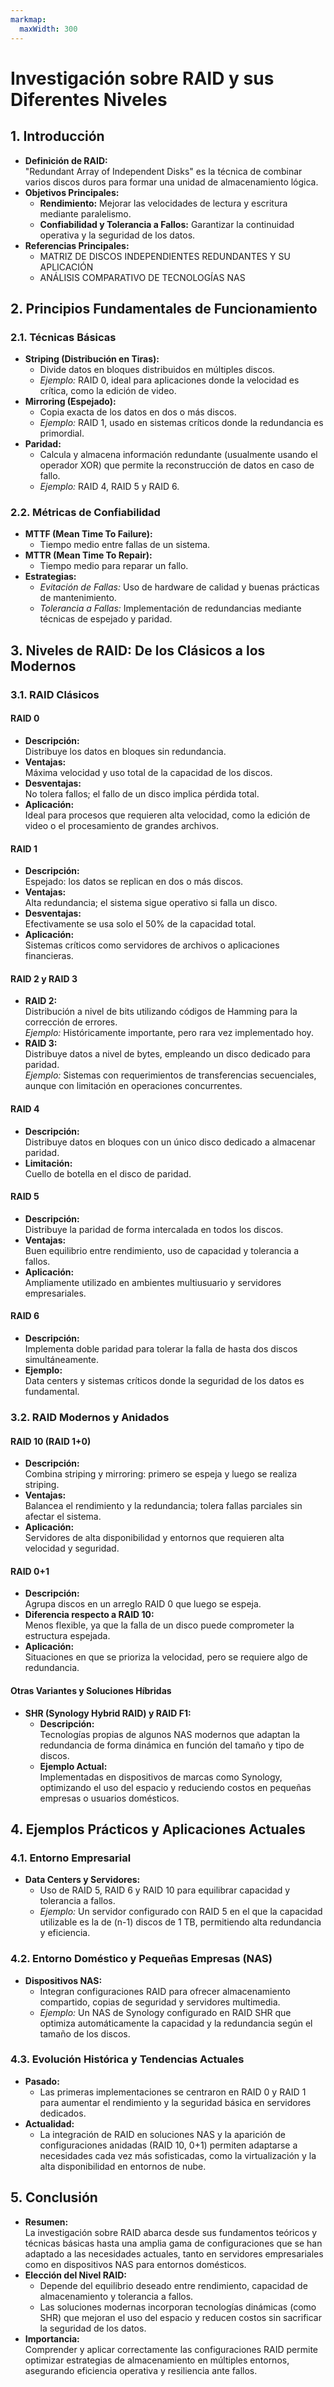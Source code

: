 ```yaml
---
markmap:
  maxWidth: 300
---
```


# Investigación sobre RAID y sus Diferentes Niveles

## 1. Introducción
- **Definición de RAID:**  
  "Redundant Array of Independent Disks" es la técnica de combinar varios discos duros para formar una unidad de almacenamiento lógica.
- **Objetivos Principales:**  
  - **Rendimiento:** Mejorar las velocidades de lectura y escritura mediante paralelismo.
  - **Confiabilidad y Tolerancia a Fallos:** Garantizar la continuidad operativa y la seguridad de los datos.
- **Referencias Principales:**  
  - MATRIZ DE DISCOS INDEPENDIENTES REDUNDANTES Y SU APLICACIÓN  
  - ANÁLISIS COMPARATIVO DE TECNOLOGÍAS NAS

## 2. Principios Fundamentales de Funcionamiento
### 2.1. Técnicas Básicas
- **Striping (Distribución en Tiras):**  
  - Divide datos en bloques distribuidos en múltiples discos.  
  - *Ejemplo:* RAID 0, ideal para aplicaciones donde la velocidad es crítica, como la edición de video.
- **Mirroring (Espejado):**  
  - Copia exacta de los datos en dos o más discos.  
  - *Ejemplo:* RAID 1, usado en sistemas críticos donde la redundancia es primordial.
- **Paridad:**  
  - Calcula y almacena información redundante (usualmente usando el operador XOR) que permite la reconstrucción de datos en caso de fallo.  
  - *Ejemplo:* RAID 4, RAID 5 y RAID 6.

### 2.2. Métricas de Confiabilidad
- **MTTF (Mean Time To Failure):**  
  - Tiempo medio entre fallas de un sistema.
- **MTTR (Mean Time To Repair):**  
  - Tiempo medio para reparar un fallo.
- **Estrategias:**  
  - *Evitación de Fallas:* Uso de hardware de calidad y buenas prácticas de mantenimiento.  
  - *Tolerancia a Fallas:* Implementación de redundancias mediante técnicas de espejado y paridad.

## 3. Niveles de RAID: De los Clásicos a los Modernos
### 3.1. RAID Clásicos
#### RAID 0
- **Descripción:**  
  Distribuye los datos en bloques sin redundancia.
- **Ventajas:**  
  Máxima velocidad y uso total de la capacidad de los discos.
- **Desventajas:**  
  No tolera fallos; el fallo de un disco implica pérdida total.
- **Aplicación:**  
  Ideal para procesos que requieren alta velocidad, como la edición de video o el procesamiento de grandes archivos.
  
#### RAID 1
- **Descripción:**  
  Espejado: los datos se replican en dos o más discos.
- **Ventajas:**  
  Alta redundancia; el sistema sigue operativo si falla un disco.
- **Desventajas:**  
  Efectivamente se usa solo el 50% de la capacidad total.
- **Aplicación:**  
  Sistemas críticos como servidores de archivos o aplicaciones financieras.

#### RAID 2 y RAID 3
- **RAID 2:**  
  Distribución a nivel de bits utilizando códigos de Hamming para la corrección de errores.  
  *Ejemplo:* Históricamente importante, pero rara vez implementado hoy.
- **RAID 3:**  
  Distribuye datos a nivel de bytes, empleando un disco dedicado para paridad.  
  *Ejemplo:* Sistemas con requerimientos de transferencias secuenciales, aunque con limitación en operaciones concurrentes.

#### RAID 4
- **Descripción:**  
  Distribuye datos en bloques con un único disco dedicado a almacenar paridad.
- **Limitación:**  
  Cuello de botella en el disco de paridad.
  
#### RAID 5
- **Descripción:**  
  Distribuye la paridad de forma intercalada en todos los discos.
- **Ventajas:**  
  Buen equilibrio entre rendimiento, uso de capacidad y tolerancia a fallos.
- **Aplicación:**  
  Ampliamente utilizado en ambientes multiusuario y servidores empresariales.

#### RAID 6
- **Descripción:**  
  Implementa doble paridad para tolerar la falla de hasta dos discos simultáneamente.
- **Ejemplo:**  
  Data centers y sistemas críticos donde la seguridad de los datos es fundamental.

### 3.2. RAID Modernos y Anidados
#### RAID 10 (RAID 1+0)
- **Descripción:**  
  Combina striping y mirroring: primero se espeja y luego se realiza striping.
- **Ventajas:**  
  Balancea el rendimiento y la redundancia; tolera fallas parciales sin afectar el sistema.
- **Aplicación:**  
  Servidores de alta disponibilidad y entornos que requieren alta velocidad y seguridad.
  
#### RAID 0+1
- **Descripción:**  
  Agrupa discos en un arreglo RAID 0 que luego se espeja.
- **Diferencia respecto a RAID 10:**  
  Menos flexible, ya que la falla de un disco puede comprometer la estructura espejada.
- **Aplicación:**  
  Situaciones en que se prioriza la velocidad, pero se requiere algo de redundancia.

#### Otras Variantes y Soluciones Híbridas
- **SHR (Synology Hybrid RAID) y RAID F1:**  
  - **Descripción:**  
    Tecnologías propias de algunos NAS modernos que adaptan la redundancia de forma dinámica en función del tamaño y tipo de discos.
  - **Ejemplo Actual:**  
    Implementadas en dispositivos de marcas como Synology, optimizando el uso del espacio y reduciendo costos en pequeñas empresas o usuarios domésticos.

## 4. Ejemplos Prácticos y Aplicaciones Actuales
### 4.1. Entorno Empresarial
- **Data Centers y Servidores:**  
  - Uso de RAID 5, RAID 6 y RAID 10 para equilibrar capacidad y tolerancia a fallos.
  - *Ejemplo:* Un servidor configurado con RAID 5 en el que la capacidad utilizable es la de (n-1) discos de 1 TB, permitiendo alta redundancia y eficiencia.
  
### 4.2. Entorno Doméstico y Pequeñas Empresas (NAS)
- **Dispositivos NAS:**  
  - Integran configuraciones RAID para ofrecer almacenamiento compartido, copias de seguridad y servidores multimedia.
  - *Ejemplo:* Un NAS de Synology configurado en RAID SHR que optimiza automáticamente la capacidad y la redundancia según el tamaño de los discos.
  
### 4.3. Evolución Histórica y Tendencias Actuales
- **Pasado:**  
  - Las primeras implementaciones se centraron en RAID 0 y RAID 1 para aumentar el rendimiento y la seguridad básica en servidores dedicados.
- **Actualidad:**  
  - La integración de RAID en soluciones NAS y la aparición de configuraciones anidadas (RAID 10, 0+1) permiten adaptarse a necesidades cada vez más sofisticadas, como la virtualización y la alta disponibilidad en entornos de nube.

## 5. Conclusión
- **Resumen:**  
  La investigación sobre RAID abarca desde sus fundamentos teóricos y técnicas básicas hasta una amplia gama de configuraciones que se han adaptado a las necesidades actuales, tanto en servidores empresariales como en dispositivos NAS para entornos domésticos.
- **Elección del Nivel RAID:**  
  - Depende del equilibrio deseado entre rendimiento, capacidad de almacenamiento y tolerancia a fallos.
  - Las soluciones modernas incorporan tecnologías dinámicas (como SHR) que mejoran el uso del espacio y reducen costos sin sacrificar la seguridad de los datos.
- **Importancia:**  
  Comprender y aplicar correctamente las configuraciones RAID permite optimizar estrategias de almacenamiento en múltiples entornos, asegurando eficiencia operativa y resiliencia ante fallos.

